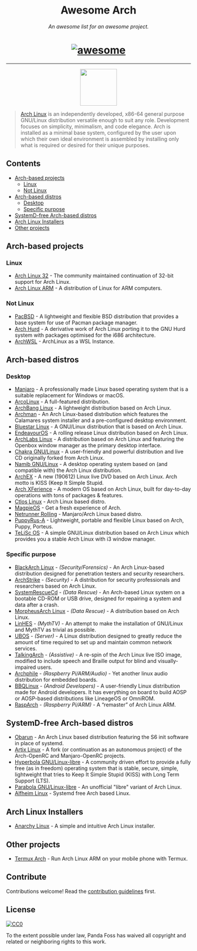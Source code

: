 <h1 align="center">Awesome Arch </h1>
<p align="center"><i>An awesome list for an awesome project.</i></p>
<h1 align="center"><a href="http://awesome.re"><img src="https://cdn.rawgit.com/sindresorhus/awesome/d7305f38d29fed78fa85652e3a63e154dd8e8829/media/badge.svg" alt="awesome"></a></h1>

---

<p align="center">
  <img height="100" src="https://www.archlinux.org/static/logos/archlinux-logo-dark-90dpi.ebdee92a15b3.png">
</p>

> [Arch Linux](https://www.archlinux.org/) is an independently developed, x86-64 general purpose GNU/Linux distribution versatile enough to suit any role. Development focuses on simplicity, minimalism, and code elegance. Arch is installed as a minimal base system, configured by the user upon which their own ideal environment is assembled by installing only what is required or desired for their unique purposes.

## Contents

- [Arch-based projects](#arch-based-projects)
  - [Linux](#linux)
  - [Not Linux](#not-linux)
- [Arch-based distros](#arch-based-distros)
  - [Desktop](#desktop)
  - [Specific purpose](#specific-purpose)
- [SystemD-free Arch-based distros](#systemd-free-arch-based-distros)
- [Arch Linux Installers](#arch-linux-installers)
- [Other projects](#other-projects)

## Arch-based projects

### Linux

- [Arch Linux 32](https://www.archlinux32.org/) - The community maintained continuation of 32-bit support for Arch Linux.
- [Arch Linux ARM](https://archlinuxarm.org/) - A distribution of Linux for ARM computers.

### Not Linux

- [PacBSD](https://pacbsd.org/) - A lightweight and flexible BSD distribution that provides a base system for use of Pacman package manager.
- [Arch Hurd](https://archhurd.org/) - A derivative work of Arch Linux porting it to the GNU Hurd system with packages optimised for the i686 architecture.
- [ArchWSL](https://git.io/archwsl) - ArchLinux as a WSL Instance.

## Arch-based distros

### Desktop

- [Manjaro](https://manjaro.org/) - A professionally made Linux based operating system that is a suitable replacement for Windows or macOS.
- [ArcoLinux](https://arcolinux.com/) - A full-featured distribution.
- [ArchBang Linux](http://archbang.org/) - A lightweight distribution based on Arch Linux.
- [Archman](http://archman.org/) - An Arch Linux-based distribution which features the Calamares system installer and a pre-configured desktop environment.
- [Bluestar Linux](https://sourceforge.net/projects/bluestarlinux/) - A GNU/Linux distribution that is based on Arch Linux.
- [EndeavourOS](https://endeavouros.com/) - A rolling release Linux distribution based on Arch Linux.
- [ArchLabs Linux](https://archlabslinux.com/) - A distribution based on Arch Linux and featuring the Openbox window manager as the primary desktop interface.
- [Chakra GNU/Linux](https://www.chakralinux.org/) - A user-friendly and powerful distribution and live CD originally forked from Arch Linux.
- [Namib GNU/Linux](https://www.namiblinux.org/) - A desktop operating system based on (and compatible with) the Arch Linux distribution.
- [ArchEX](http://archex.exton.net/) - A new (190612) Linux live DVD based on Arch Linux. Arch motto is KISS (Keep It Simple Stupid.
- [Arch XFerience](https://www.xferience.org/) - A modern OS based on Arch Linux, built for day-to-day operations with tons of packages & features.
- [Ctlos Linux](https://ctlos.github.io/) - Arch Linux based distro.
- [MagpieOS](https://www.magpieos.net/) - Get a fresh experience of Arch.
- [Netrunner Rolling](https://www.netrunner.com/netrunner-rolling-release/) - Manjaro/Arch Linux based distro.
- [PuppyRus-A](https://sourceforge.net/projects/puppyrusa/) - Lightweight, portable and flexible Linux based on Arch, Puppy, Porteus.
- [TeLiSc OS](https://sourceforge.net/projects/telisc-os/) - A simple GNU/Linux distribution based on Arch Linux which provides you a stable Arch Linux with i3 window manager.

### Specific purpose

- [BlackArch Linux](https://blackarch.org/) - _(Security/Forensics)_ - An Arch Linux-based distribution designed for penetration testers and security researchers.
- [ArchStrike](https://archstrike.org/) - _(Security)_ - A distribution for security professionals and researchers based on Arch Linux.
- [SystemRescueCd](http://www.system-rescue-cd.org/) - _(Data Rescue)_ - An Arch-based Linux system on a bootable CD-ROM or USB drive, designed for repairing a system and data after a crash.
- [MorpheusArch Linux](https://sourceforge.net/projects/morpheusarch-lxqt/files/) - _(Data Rescue)_ - A distribution based on Arch Linux. 
- [LinHES](http://www.linhes.org/) - _(MythTV)_ - An attempt to make the installation of GNU/Linux and MythTV as trivial as possible.
- [UBOS](https://ubos.net/) - _(Server)_ - A Linux distribution designed to greatly reduce the amount of time required to set up and maintain common network services.
- [TalkingArch](https://talkingarch.tk/) - _(Assistive)_ - A re-spin of the Arch Linux live ISO image, modified to include speech and Braille output for blind and visually-impaired users.
- [Archphile](https://archphile.org/) - _(Raspberry Pi/ARM/Audio)_ - Yet another linux audio distribution for embedded boards.
- [BBQLinux](http://bbqlinux.org/) - _(Android Developers)_ - A user-friendly Linux distribution made for Android developers.
It has everything on board to build AOSP or AOSP-based distributions like LineageOS or OmniROM.
- [RaspArch](https://sourceforge.net/projects/rasparch/) - _(Raspberry Pi/ARM)_ - A “remaster” of Arch Linux ARM.

## SystemD-free Arch-based distros

- [Obarun](https://web.obarun.org/) - An Arch Linux based distribution featuring the S6 init software in place of systemd.
- [Artix Linux](https://artixlinux.org/) - A fork (or continuation as an autonomous project) of the Arch-OpenRC and Manjaro-OpenRC projects.
- [Hyperbola GNU/Linux-libre](https://www.hyperbola.info/) - A community driven effort to provide a fully free (as in freedom) operating system that is stable, secure, simple, lightweight that tries to Keep It Simple Stupid (KISS) with Long Term Support (LTS).
- [Parabola GNU/Linux-libre](https://www.parabola.nu/) - An unofficial "libre" variant of Arch Linux.
- [Alfheim Linux](https://alfheimlinux.wixsite.com/alfheimlinux) - Systemd free Arch based Linux.

## Arch Linux Installers

- [Anarchy Linux](https://www.anarchylinux.org/) - A simple and intuitive Arch Linux installer.

## Other projects

- [Termux Arch](https://termuxarch.github.io/TermuxArch/) - Run Arch Linux ARM on your mobile phone with Termux.

## Contribute

Contributions welcome! Read the [contribution guidelines](contributing.md) first.

## License

[![CC0](https://mirrors.creativecommons.org/presskit/buttons/88x31/svg/cc-zero.svg)](https://creativecommons.org/publicdomain/zero/1.0)

To the extent possible under law, Panda Foss has waived all copyright and related or neighboring rights to this work.
